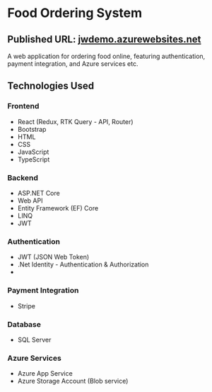 # Food Ordering System
## Published URL: [jwdemo.azurewebsites.net](https://jwdemo.azurewebsites.net)

A web application for ordering food online, featuring authentication, payment integration, and Azure services etc.

## Technologies Used

### Frontend
- React (Redux, RTK Query - API, Router)
- Bootstrap
- HTML
- CSS
- JavaScript
- TypeScript

### Backend
- ASP.NET Core
- Web API
- Entity Framework (EF) Core
- LINQ
- JWT
  
### Authentication
- JWT (JSON Web Token)
- .Net Identity - Authentication & Authorization
- 
### Payment Integration
- Stripe

### Database
- SQL Server

### Azure Services
- Azure App Service
- Azure Storage Account (Blob service)

